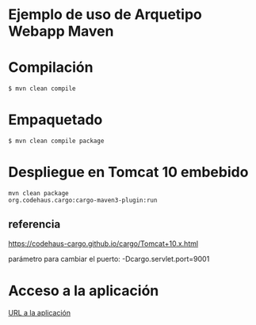 # Ejemplo de uso de Arquetipo Webapp Maven
# Compilación
<code>$ mvn clean compile</code>
# Empaquetado
<code>$ mvn clean compile package</code>
# Despliegue en Tomcat 10 embebido
<code>mvn clean package org.codehaus.cargo:cargo-maven3-plugin:run</code>
## referencia
https://codehaus-cargo.github.io/cargo/Tomcat+10.x.html

parámetro para cambiar el puerto:
-Dcargo.servlet.port=9001
# Acceso a la aplicación
[URL a la aplicación](http://localhost:8080/webapp01)